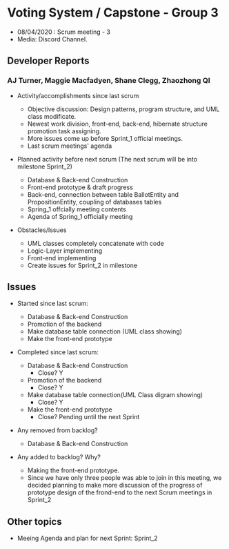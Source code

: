 #   Voting System / Capstone - Group 3

- 08/04/2020 : Scrum meeting - 3
- Media: Discord Channel.

##  Developer Reports

###  AJ Turner, Maggie Macfadyen, Shane Clegg,  Zhaozhong QI

-   Activity/accomplishments since last scrum
    -   Objective discussion: Design patterns, program structure, and UML class modificate.
    -   Newest work division, front-end, back-end, hibernate structure promotion task assigning.
    -   More issues come up before Sprint_1 official meetings.
    -   Last scrum meetings' agenda

-   Planned activity before next scrum (The next scrum will be into milestone Sprint_2)
    -   Database & Back-end Construction
    -   Front-end prototype & draft progress
    -   Back-end, connection between table BallotEntity and PropositionEntity, coupling of databases tables
    -   Spring_1 offcially meeting contents
    -   Agenda of Spring_1 officially meeting

-   Obstacles/Issues
    -   UML classes completely concatenate with code
    -   Logic-Layer implementing
    -   Front-end implementing
    -   Create issues for Sprint_2 in milestone

##  Issues

-   Started since last scrum:
    -  Database & Back-end Construction
    -  Promotion of the backend
    -  Make database table connection (UML class showing)
    -  Make the front-end prototype

-   Completed since last scrum:
    -   Database & Back-end Construction
        -   Close? Y
    -   Promotion of the backend
        -   Close? Y
    -   Make database table connection(UML Class digram showing)
        -   Close? Y
    -   Make the front-end prototype
        -   Close? Pending until the next Sprint

-   Any removed from backlog?
    -   Database & Back-end Construction

-   Any added to backlog? Why?
    -   Making the front-end prototype.
       -   Since we have only three people was able to join in this meeting, we decided planning to make more discussion of the progress of prototype design of the frond-end to the next Scrum meetings in Sprint_2

##  Other topics

-   Meeing Agenda and plan for next Sprint: Sprint_2

